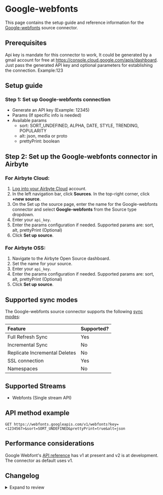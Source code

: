 # Google-webfonts

This page contains the setup guide and reference information for the [Google-webfonts](https://developers.google.com/fonts/docs/developer_api) source connector.

## Prerequisites

Api key is mandate for this connector to work, It could be generated by a gmail account for free at https://console.cloud.google.com/apis/dashboard.
Just pass the generated API key and optional parameters for establishing the connection. Example:123

## Setup guide

### Step 1: Set up Google-webfonts connection

- Generate an API key (Example: 12345)
- Params (If specific info is needed)
- Available params
  - sort: SORT_UNDEFINED, ALPHA, DATE, STYLE, TRENDING, POPULARITY
  - alt: json, media or proto
  - prettyPrint: boolean

## Step 2: Set up the Google-webfonts connector in Airbyte

### For Airbyte Cloud:

1. [Log into your Airbyte Cloud](https://cloud.airbyte.com/workspaces) account.
2. In the left navigation bar, click **Sources**. In the top-right corner, click **+new source**.
3. On the Set up the source page, enter the name for the Google-webfonts connector and select **Google-webfonts** from the Source type dropdown.
4. Enter your `api_key`.
5. Enter the params configuration if needed. Supported params are: sort, alt, prettyPrint (Optional)
6. Click **Set up source**.

### For Airbyte OSS:

1. Navigate to the Airbyte Open Source dashboard.
2. Set the name for your source.
3. Enter your `api_key`.
4. Enter the params configuration if needed. Supported params are: sort, alt, prettyPrint (Optional)
5. Click **Set up source**.

## Supported sync modes

The Google-webfonts source connector supports the following [sync modes](https://docs.airbyte.com/cloud/core-concepts#connection-sync-modes):

| Feature                       | Supported? |
| :---------------------------- | :--------- |
| Full Refresh Sync             | Yes        |
| Incremental Sync              | No         |
| Replicate Incremental Deletes | No         |
| SSL connection                | Yes        |
| Namespaces                    | No         |

## Supported Streams

- Webfonts (Single stream API)

## API method example

`GET https://webfonts.googleapis.com/v1/webfonts?key=<1234567>&sort=SORT_UNDEFINED&prettyPrint=true&alt=json`

## Performance considerations

Google Webfont's [API reference](https://developers.google.com/fonts/docs/developer_api) has v1 at present and v2 is at development. The connector as default uses v1.

## Changelog

<details>
  <summary>Expand to review</summary>

| Version | Date       | Pull Request                                             | Subject                                                                         |
| :------ | :--------- | :------------------------------------------------------- |:--------------------------------------------------------------------------------|
| 0.2.12 | 2025-02-15 | [53816](https://github.com/airbytehq/airbyte/pull/53816) | Update dependencies |
| 0.2.11 | 2025-02-08 | [53293](https://github.com/airbytehq/airbyte/pull/53293) | Update dependencies |
| 0.2.10 | 2025-02-01 | [52833](https://github.com/airbytehq/airbyte/pull/52833) | Update dependencies |
| 0.2.9 | 2025-01-25 | [52248](https://github.com/airbytehq/airbyte/pull/52248) | Update dependencies |
| 0.2.8 | 2025-01-18 | [51788](https://github.com/airbytehq/airbyte/pull/51788) | Update dependencies |
| 0.2.7 | 2025-01-11 | [51150](https://github.com/airbytehq/airbyte/pull/51150) | Update dependencies |
| 0.2.6 | 2024-12-28 | [50099](https://github.com/airbytehq/airbyte/pull/50099) | Update dependencies |
| 0.2.5 | 2024-12-14 | [49616](https://github.com/airbytehq/airbyte/pull/49616) | Update dependencies |
| 0.2.4 | 2024-12-12 | [49232](https://github.com/airbytehq/airbyte/pull/49232) | Update dependencies |
| 0.2.3 | 2024-12-11 | [48141](https://github.com/airbytehq/airbyte/pull/48141) | Starting with this version, the Docker image is now rootless. Please note that this and future versions will not be compatible with Airbyte versions earlier than 0.64 |
| 0.2.2 | 2024-10-29 | [47891](https://github.com/airbytehq/airbyte/pull/47891) | Update dependencies |
| 0.2.1 | 2024-10-28 | [47623](https://github.com/airbytehq/airbyte/pull/47623) | Update dependencies |
| 0.2.0 | 2024-08-23 | [44615](https://github.com/airbytehq/airbyte/pull/44615) | Refactor connector to manifest-only format |
| 0.1.16 | 2024-08-17 | [44279](https://github.com/airbytehq/airbyte/pull/44279) | Update dependencies |
| 0.1.15 | 2024-08-10 | [43552](https://github.com/airbytehq/airbyte/pull/43552) | Update dependencies |
| 0.1.14 | 2024-08-03 | [43181](https://github.com/airbytehq/airbyte/pull/43181) | Update dependencies |
| 0.1.13 | 2024-07-27 | [42774](https://github.com/airbytehq/airbyte/pull/42774) | Update dependencies |
| 0.1.12 | 2024-07-20 | [42365](https://github.com/airbytehq/airbyte/pull/42365) | Update dependencies |
| 0.1.11 | 2024-07-13 | [41761](https://github.com/airbytehq/airbyte/pull/41761) | Update dependencies |
| 0.1.10 | 2024-07-10 | [41593](https://github.com/airbytehq/airbyte/pull/41593) | Update dependencies |
| 0.1.9 | 2024-07-09 | [41203](https://github.com/airbytehq/airbyte/pull/41203) | Update dependencies |
| 0.1.8 | 2024-07-06 | [40847](https://github.com/airbytehq/airbyte/pull/40847) | Update dependencies |
| 0.1.7 | 2024-06-25 | [40420](https://github.com/airbytehq/airbyte/pull/40420) | Update dependencies |
| 0.1.6 | 2024-06-22 | [40173](https://github.com/airbytehq/airbyte/pull/40173) | Update dependencies |
| 0.1.5 | 2024-06-04 | [38960](https://github.com/airbytehq/airbyte/pull/38960) | [autopull] Upgrade base image to v1.2.1 |
| 0.1.4 | 2024-05-28 | [38684](https://github.com/airbytehq/airbyte/pull/38684) | Make connector compatible with Builder |
| 0.1.3 | 2024-04-19 | [37172](https://github.com/airbytehq/airbyte/pull/37172) | Upgrade to CDK 0.80.0 and manage dependencies with Poetry. |
| 0.1.2 | 2024-04-15 | [37172](https://github.com/airbytehq/airbyte/pull/37172) | Base image migration: remove Dockerfile and use the python-connector-base image |
| 0.1.1 | 2024-04-12 | [37172](https://github.com/airbytehq/airbyte/pull/37172) | schema descriptions |
| 0.1.0   | 2022-10-26 | [Init](https://github.com/airbytehq/airbyte/pull/18496)  | Initial commit                                                                  |

</details>

